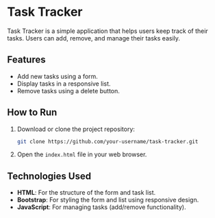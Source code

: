 # Task Tracker

Task Tracker is a simple application that helps users keep track of their tasks. Users can add, remove, and manage their tasks easily.

## Features

- Add new tasks using a form.
- Display tasks in a responsive list.
- Remove tasks using a delete button.

## How to Run

1. Download or clone the project repository:
    ```bash
    git clone https://github.com/your-username/task-tracker.git
    ```

2. Open the `index.html` file in your web browser.

## Technologies Used

- **HTML**: For the structure of the form and task list.
- **Bootstrap**: For styling the form and list using responsive design.
- **JavaScript**: For managing tasks (add/remove functionality).
